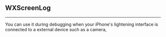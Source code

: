 
## WXScreenLog
---


You can use it during debugging when your iPhone's lightening interface is connected to a external device such as a camera, 